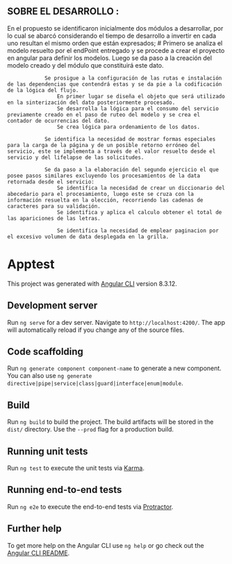 ## SOBRE EL DESARROLLO :
En el propuesto se identificaron inicialmente dos módulos a desarrollar, por lo cual se abarcó considerando el tiempo de desarrollo a invertir en cada uno resultan el mismo orden que están expresados; 
                # Primero se analiza el modelo resuelto por el endPoint entregado y se procede a crear el proyecto en angular para definir los modelos.                 Luego se da paso a la creación del modelo creado y del módulo que constituirá este dato.

                Se prosigue a la configuración de las rutas e instalación de las dependencias que contendrá estas y se da pie a la codificación de la lógica del flujo.
                    En primer lugar se diseña el objeto que será utilizado en la sinterización del dato posteriormente procesado.
                    Se desarrolla la lógica para el consumo del servicio previamente creado en el paso de ruteo del modelo y se crea el contador de ocurrencias del dato.
                    Se crea lógica para ordenamiento de los datos.

                Se identifica la necesidad de mostrar formas especiales para la carga de la página y de un posible retorno erróneo del servicio, este se implementa a través de el valor resuelto desde el servicio y del lifelapse de las solicitudes.

                Se da paso a la elaboración del segundo ejercicio el que posee pasos similares excluyendo los procesamientos de la data retornada desde el servicio:
                    Se identifica la necesidad de crear un diccionario del abecedario para el procesamiento, luego este se cruza con la información resuelta en la olección, recorriendo las cadenas de caracteres para su validación.
                    Se identifica y aplica el calculo obtener el total de las apariciones de las letras.

                    Se identifica la necesidad de emplear paginacion por el excesivo volumen de data desplegada en la grilla.


# Apptest

This project was generated with [Angular CLI](https://github.com/angular/angular-cli) version 8.3.12.

## Development server

Run `ng serve` for a dev server. Navigate to `http://localhost:4200/`. The app will automatically reload if you change any of the source files.

## Code scaffolding

Run `ng generate component component-name` to generate a new component. You can also use `ng generate directive|pipe|service|class|guard|interface|enum|module`.

## Build

Run `ng build` to build the project. The build artifacts will be stored in the `dist/` directory. Use the `--prod` flag for a production build.


## Running unit tests

Run `ng test` to execute the unit tests via [Karma](https://karma-runner.github.io).

## Running end-to-end tests

Run `ng e2e` to execute the end-to-end tests via [Protractor](http://www.protractortest.org/).

## Further help

To get more help on the Angular CLI use `ng help` or go check out the [Angular CLI README](https://github.com/angular/angular-cli/blob/master/README.md).



            
